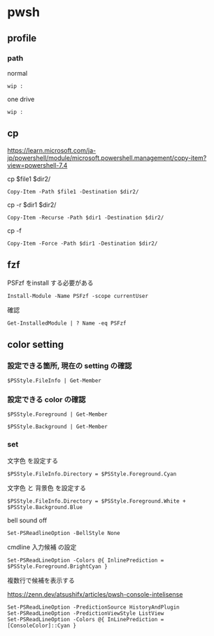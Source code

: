 
# pwsh


## profile

### path

normal

```
wip :
```

one drive

```
wip :
```

## cp

https://learn.microsoft.com/ja-jp/powershell/module/microsoft.powershell.management/copy-item?view=powershell-7.4


cp $file1 $dir2/

```
Copy-Item -Path $file1 -Destination $dir2/
```

cp -r $dir1 $dir2/

```
Copy-Item -Recurse -Path $dir1 -Destination $dir2/
```

cp -f

```
Copy-Item -Force -Path $dir1 -Destination $dir2/
```


## fzf

PSFzf をinstall する必要がある

```
Install-Module -Name PSFzf -scope currentUser
```

確認

```
Get-InstalledModule | ? Name -eq PSFzf
```



## color setting

### 設定できる箇所, 現在の setting の確認

```
$PSStyle.FileInfo | Get-Member
```


### 設定できる color の確認

```
$PSStyle.Foreground | Get-Member
```

```
$PSStyle.Background | Get-Member
```


### set

文字色 を設定する

```
$PSStyle.FileInfo.Directory = $PSStyle.Foreground.Cyan
```

文字色 と 背景色 を設定する

```
$PSStyle.FileInfo.Directory = $PSStyle.Foreground.White + $PSStyle.Background.Blue
```


bell sound off

```
Set-PSReadlineOption -BellStyle None
```

cmdline 入力候補 の設定

```
Set-PSReadLineOption -Colors @{ InlinePrediction = $PSStyle.Foreground.BrightCyan }
```

複数行で候補を表示する

https://zenn.dev/atsushifx/articles/pwsh-console-intelisense

```
Set-PSReadLineOption -PredictionSource HistoryAndPlugin
Set-PSReadLineOption -PredictionViewStyle ListView
Set-PSReadLineOption -Colors @{ InLinePrediction = [ConsoleColor]::Cyan }
```



